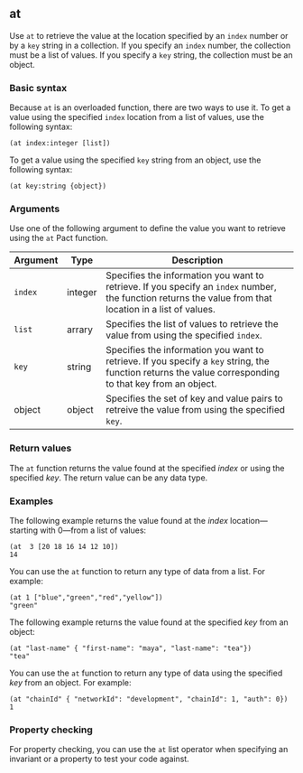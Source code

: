 ## at

Use `at` to retrieve the value at the location specified by an `index` number or by a `key` string in a collection.
If you specify an `index` number, the collection must be a list of values.
If you specify a `key` string, the collection must be an object.

### Basic syntax

Because `at` is an overloaded function, there are two ways to use it.
To get a value using the specified `index` location from a list of values, use the following syntax:

```pact
(at index:integer [list])
```

To get a value using the specified `key` string from an object, use the following syntax:

```pact
(at key:string {object})
```

### Arguments

Use one of the following argument to define the value you want to retrieve using the `at` Pact function.

| Argument | Type | Description
| -------- | ---- | -----------
| `index` | integer | Specifies the information you want to retrieve. If you specify an `index` number, the function returns the value from that location in a list of values.
| `list` | arrary | Specifies the list of values to retrieve the value from using the specified `index`. 
| `key` | string | Specifies the information you want to retrieve. If you specify a `key` string, the function returns the value corresponding to that key from an object.
| object | object | Specifies the set of key and value pairs to retreive the value from using the specified `key`.

### Return values

The `at` function returns the value found at the specified *index* or using the specified *key*.
The return value can be any data type.

### Examples

The following example returns the value found at the *index* location—starting with 0—from a list of values:

```pact
(at  3 [20 18 16 14 12 10])
14
```

You can use the `at` function to return any type of data from a list.
For example:

```pact
(at 1 ["blue","green","red","yellow"])
"green"
```

The following example returns the value found at the specified *key* from an object:

```pact
(at "last-name" { "first-name": "maya", "last-name": "tea"})
"tea"
```

You can use the `at` function to return any type of data using the specified *key* from an object.
For example:

```pact
(at "chainId" { "networkId": "development", "chainId": 1, "auth": 0})
1
```

### Property checking

For property checking, you can use the `at` list operator when specifying an invariant or a property to test your code against.

